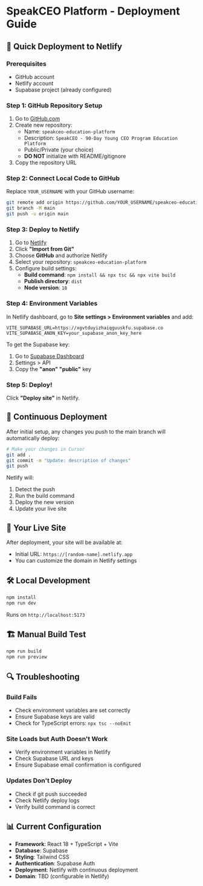 # SpeakCEO Platform - Deployment Guide

## 🚀 Quick Deployment to Netlify

### Prerequisites
- GitHub account
- Netlify account
- Supabase project (already configured)

### Step 1: GitHub Repository Setup

1. Go to [GitHub.com](https://github.com/new)
2. Create new repository:
   - Name: `speakceo-education-platform`
   - Description: `SpeakCEO - 90-Day Young CEO Program Education Platform`
   - Public/Private (your choice)
   - **DO NOT** initialize with README/gitignore
3. Copy the repository URL

### Step 2: Connect Local Code to GitHub

Replace `YOUR_USERNAME` with your GitHub username:

```bash
git remote add origin https://github.com/YOUR_USERNAME/speakceo-education-platform.git
git branch -M main
git push -u origin main
```

### Step 3: Deploy to Netlify

1. Go to [Netlify](https://app.netlify.com/start)
2. Click **"Import from Git"**
3. Choose **GitHub** and authorize Netlify
4. Select your repository: `speakceo-education-platform`
5. Configure build settings:
   - **Build command**: `npm install && npx tsc && npx vite build`
   - **Publish directory**: `dist`
   - **Node version**: `18`

### Step 4: Environment Variables

In Netlify dashboard, go to **Site settings > Environment variables** and add:

```
VITE_SUPABASE_URL=https://xgvtduyizhaiqguuskfu.supabase.co
VITE_SUPABASE_ANON_KEY=your_supabase_anon_key_here
```

To get the Supabase key:
1. Go to [Supabase Dashboard](https://supabase.com/dashboard/project/xgvtduyizhaiqguuskfu)
2. Settings > API
3. Copy the **"anon" "public"** key

### Step 5: Deploy!

Click **"Deploy site"** in Netlify.

## 🔄 Continuous Deployment

After initial setup, any changes you push to the main branch will automatically deploy:

```bash
# Make your changes in Cursor
git add .
git commit -m "Update: description of changes"
git push
```

Netlify will:
1. Detect the push
2. Run the build command
3. Deploy the new version
4. Update your live site

## 📱 Your Live Site

After deployment, your site will be available at:
- Initial URL: `https://[random-name].netlify.app`
- You can customize the domain in Netlify settings

## 🛠️ Local Development

```bash
npm install
npm run dev
```

Runs on `http://localhost:5173`

## 🏗️ Manual Build Test

```bash
npm run build
npm run preview
```

## 🔍 Troubleshooting

### Build Fails
- Check environment variables are set correctly
- Ensure Supabase keys are valid
- Check for TypeScript errors: `npx tsc --noEmit`

### Site Loads but Auth Doesn't Work
- Verify environment variables in Netlify
- Check Supabase URL and keys
- Ensure Supabase email confirmation is configured

### Updates Don't Deploy
- Check if git push succeeded
- Check Netlify deploy logs
- Verify build command is correct

## 📊 Current Configuration

- **Framework**: React 18 + TypeScript + Vite
- **Database**: Supabase
- **Styling**: Tailwind CSS
- **Authentication**: Supabase Auth
- **Deployment**: Netlify with continuous deployment
- **Domain**: TBD (configurable in Netlify)

